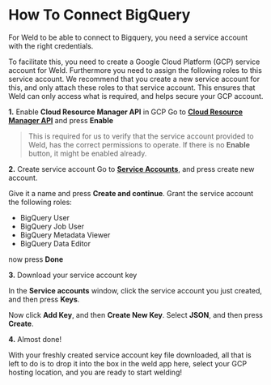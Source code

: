 
# How To Connect BigQuery
For Weld to be able to connect to Bigquery, you need a service account with the right credentials.   

To facilitate this, you need to create a Google Cloud Platform (GCP) service account for Weld. Furthermore you need to assign the following roles to this service account. We recommend that you create a new service account for this, and only attach these roles to that service account. This ensures that Weld can only access what is required, and helps secure your GCP account.

**1.** Enable **Cloud Resource Manager API** in GCP
Go to [**Cloud Resource Manager API**](https://console.cloud.google.com/marketplace/product/google/cloudresourcemanager.googleapis.com) and press **Enable**


>This is required for us to verify that the service account provided to Weld, has the correct permissions to operate.
>If there is no **Enable** button, it might be enabled already.

**2.** Create service account
Go to [**Service Accounts**](https://console.cloud.google.com/iam-admin/serviceaccounts), and press create new account.  

Give it a name and press **Create and continue**. 
Grant the service account the following roles:  
-   BigQuery User
-   BigQuery Job User
-   BigQuery Metadata Viewer
-   BigQuery Data Editor

now press **Done**

**3.** Download your service account key

In the **Service accounts** window, click the service account you just created, and then press **Keys**. 


Now click **Add Key**, and then **Create New Key**. 
Select **JSON**, and then press **Create**. 

**4.** Almost done!

With your freshly created service account key file downloaded, all that is left to do is to drop it into the box in the weld app here, select your GCP hosting location, and you are ready to start welding!
